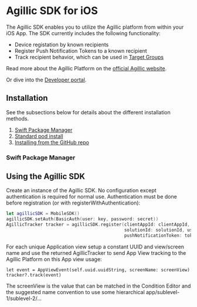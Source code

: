 # Agillic SDK for iOS

The Agillic SDK enables you to utilize the Agillic platform from within your iOS App. 
The SDK currently includes the following functionality:

 * Device registation by known recipients
 * Register Push Notification Tokens to a known recipient
 * Track recipient behavior, which can be used in [Target Groups](https://support.agillic.com/hc/en-gb/articles/360007001991-All-You-Need-to-Know-About-Target-Groups)
 
Read more about the Agillic Platform on the [official Agillic website](https://agillic.com).

Or dive into the [Developer portal](https://developers.agillic.com).

## Installation

See the subsections below for details about the different installation methods.
1. [Swift Package Manager](SwiftPackageManager.md)
1. [Standard pod install](README.md#standard-pod-install)
1. [Installing from the GitHub repo](README.md#installing-from-github)

### Swift Package Manager



## Using the Agillic SDK

Create an instance of the Agillic SDK. No configuration except authentication is required for normal use. Authentication must be done before registration (or with registerWithAuthentication):

```swift
let agillicSDK = MobileSDK()
agillicSDK.setAuth(BasicAuth(user: key, password: secret))
AgillicTracker tracker = agillicSDK.register(clientAppId: clientAppId, clientAppVersion: clientVersion, 
                                             solutionId: solutionId, userID: recipientId , 
                                             pushNotificationToken: token, completion: completionHandler)        
```
For each unique Application view setup a constant UUID and view/screen name and use the returned AgillicTracker to send App View tracking to the Agillic Platform on this App view usage:

```
let event = AppViewEvent(self.uuid.uuidString, screenName: screenView)
tracker?.track(event)
```
The screenView is the value that can be matched in the Condition Editor and the suggested name convention to use some hierarchical app/sublevel-1/sublevel-2/...
